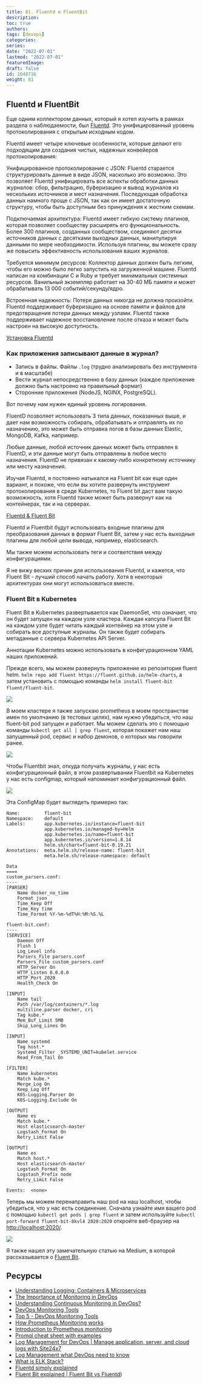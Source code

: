 ```yaml
---
title: 81. Fluentd и FluentBit
description: 
toc: true
authors:
tags: [devops]
categories:
series: 
date: "2022-07-01"
lastmod: "2022-07-01"
featuredImage:
draft: false
id: 1048716
weight: 81
---
```

## Fluentd и FluentBit

Еще одним коллектором данных, который я хотел изучить в рамках раздела о наблюдаемости, был [Fluentd](https://docs.fluentd.org/). Это унифицированный уровень протоколирования с открытым исходным кодом.

Fluentd имеет четыре ключевые особенности, которые делают его подходящим для создания чистых, надежных конвейеров протоколирования:

Унифицированное протоколирование с JSON: Fluentd старается структурировать данные в виде JSON, насколько это возможно. Это позволяет Fluentd унифицировать все аспекты обработки данных журналов: сбор, фильтрацию, буферизацию и вывод журналов из нескольких источников и мест назначения. Последующая обработка данных намного проще с JSON, так как он имеет достаточную структуру, чтобы быть доступным без принуждения к жестким схемам.

Подключаемая архитектура: Fluentd имеет гибкую систему плагинов, которая позволяет сообществу расширять его функциональность. Более 300 плагинов, созданных сообществом, соединяют десятки источников данных с десятками выходных данных, манипулируя данными по мере необходимости. Используя плагины, вы можете сразу же повысить эффективность использования ваших журналов.

Требуется минимум ресурсов: Коллектор данных должен быть легким, чтобы его можно было легко запустить на загруженной машине. Fluentd написан на комбинации C и Ruby и требует минимальных системных ресурсов. Ванильный экземпляр работает на 30-40 МБ памяти и может обрабатывать 13 000 событий/секунду/ядро.

Встроенная надежность: Потеря данных никогда не должна произойти. Fluentd поддерживает буферизацию на основе памяти и файлов для предотвращения потери данных между узлами. Fluentd также поддерживает надежное восстановление после отказа и может быть настроен на высокую доступность.

[Установка Fluentd](https://docs.fluentd.org/quickstart#step-1-installing-fluentd)

### Как приложения записывают данные в журнал?

- Запись в файлы. Файлы `.log` (трудно анализировать без инструмента и в масштабе)
- Вести журнал непосредственно в базу данных (каждое приложение должно быть настроено на правильный формат)
- Сторонние приложения (NodeJS, NGINX, PostgreSQL).

Вот почему нам нужен единый уровень логирования.

FluentD позволяет использовать 3 типа данных, показанных выше, и дает нам возможность собирать, обрабатывать и отправлять их по назначению, это может быть отправка логов в базы данных Elastic, MongoDB, Kafka, например.

Любые данные, любой источник данных может быть отправлен в FluentD, и эти данные могут быть отправлены в любое место назначения. FluentD не привязан к какому-либо конкретному источнику или месту назначения.

Изучая Fluentd, я постоянно натыкался на Fluent bit как еще один вариант, и похоже, что если вы хотите развернуть инструмент протоколирования в среде Kubernetes, то Fluent bit даст вам такую возможность, хотя Fluentd также может быть развернут как на контейнерах, так и на серверах.

[Fluentd & Fluent Bit](https://docs.fluentbit.io/manual/about/fluentd-and-fluent-bit)

Fluentd и Fluentbit будут использовать входные плагины для преобразования данных в формат Fluent Bit, затем у нас есть выходные плагины для любой цели вывода, например, elasticsearch.

Мы также можем использовать теги и соответствия между конфигурациями.

Я не вижу веских причин для использования Fluentd, и кажется, что Fluent Bit - лучший способ начать работу. Хотя в некоторых архитектурах они могут использоваться вместе.

### Fluent Bit в Kubernetes

Fluent Bit в Kubernetes развертывается как DaemonSet, что означает, что он будет запущен на каждом узле кластера. Каждая капсула Fluent Bit на каждом узле будет читать каждый контейнер на этом узле и собирать все доступные журналы. Он также будет собирать метаданные с сервера Kubernetes API Server.  

Аннотации Kubernetes можно использовать в конфигурационном YAML наших приложений.

Прежде всего, мы можем развернуть приложение из репозитория fluent helm. `helm repo add fluent https://fluent.github.io/helm-charts`, а затем установить с помощью команды `helm install fluent-bit fluent/fluent-bit`.

![](../images/Day81_Monitoring1.ru.png?v1)

В моем кластере я также запускаю prometheus в моем пространстве имен по умолчанию (в тестовых целях), нам нужно убедиться, что наш fluent-bit pod запущен и работает. Мы можем сделать это с помощью команды `kubectl get all | grep fluent`, которая покажет нам наш запущенный pod, сервис и набор демонов, о которых мы говорили ранее.

![](../images/Day81_Monitoring2.ru.png?v1)

Чтобы Fluentbit знал, откуда получать журналы, у нас есть конфигурационный файл, в этом развертывании Fluentbit на Kubernetes у нас есть configmap, который напоминает конфигурационный файл.

![](../images/Day81_Monitoring3.ru.png?v1)

Эта ConfigMap будет выглядеть примерно так:

```
Name:         fluent-bit
Namespace:    default
Labels:       app.kubernetes.io/instance=fluent-bit
              app.kubernetes.io/managed-by=Helm
              app.kubernetes.io/name=fluent-bit
              app.kubernetes.io/version=1.8.14
              helm.sh/chart=fluent-bit-0.19.21
Annotations:  meta.helm.sh/release-name: fluent-bit
              meta.helm.sh/release-namespace: default

Data
====
custom_parsers.conf:
----
[PARSER]
    Name docker_no_time
    Format json
    Time_Keep Off
    Time_Key time
    Time_Format %Y-%m-%dT%H:%M:%S.%L

fluent-bit.conf:
----
[SERVICE]
    Daemon Off
    Flush 1
    Log_Level info
    Parsers_File parsers.conf
    Parsers_File custom_parsers.conf
    HTTP_Server On
    HTTP_Listen 0.0.0.0
    HTTP_Port 2020
    Health_Check On

[INPUT]
    Name tail
    Path /var/log/containers/*.log
    multiline.parser docker, cri
    Tag kube.*
    Mem_Buf_Limit 5MB
    Skip_Long_Lines On

[INPUT]
    Name systemd
    Tag host.*
    Systemd_Filter _SYSTEMD_UNIT=kubelet.service
    Read_From_Tail On

[FILTER]
    Name kubernetes
    Match kube.*
    Merge_Log On
    Keep_Log Off
    K8S-Logging.Parser On
    K8S-Logging.Exclude On

[OUTPUT]
    Name es
    Match kube.*
    Host elasticsearch-master
    Logstash_Format On
    Retry_Limit False

[OUTPUT]
    Name es
    Match host.*
    Host elasticsearch-master
    Logstash_Format On
    Logstash_Prefix node
    Retry_Limit False

Events:  <none>
```

Теперь мы можем перенаправить наш pod на наш localhost, чтобы убедиться, что у нас есть соединение. Сначала узнайте имя вашего pod с помощью `kubectl get pods | grep fluent` и затем используйте `kubectl port-forward fluent-bit-8kvl4 2020:2020` откройте веб-браузер на <http://localhost:2020/>.

![](../images/Day81_Monitoring4.ru.png?v1)

Я также нашел эту замечательную статью на Medium, в которой рассказывается о [Fluent Bit](https://medium.com/kubernetes-tutorials/exporting-kubernetes-logs-to-elasticsearch-using-fluent-bit-758e8de606af).

## Ресурсы

- [Understanding Logging: Containers & Microservices](https://www.youtube.com/watch?v=MMVdkzeQ848)
- [The Importance of Monitoring in DevOps](https://www.devopsonline.co.uk/the-importance-of-monitoring-in-devops/)
- [Understanding Continuous Monitoring in DevOps?](https://medium.com/devopscurry/understanding-continuous-monitoring-in-devops-f6695b004e3b)
- [DevOps Monitoring Tools](https://www.youtube.com/watch?v=Zu53QQuYqJ0)
- [Top 5 - DevOps Monitoring Tools](https://www.youtube.com/watch?v=4t71iv_9t_4)
- [How Prometheus Monitoring works](https://www.youtube.com/watch?v=h4Sl21AKiDg)
- [Introduction to Prometheus monitoring](https://www.youtube.com/watch?v=5o37CGlNLr8)
- [Promql cheat sheet with examples](https://www.containiq.com/post/promql-cheat-sheet-with-examples)
- [Log Management for DevOps | Manage application, server, and cloud logs with Site24x7](https://www.youtube.com/watch?v=J0csO_Shsj0)
- [Log Management what DevOps need to know](https://devops.com/log-management-what-devops-teams-need-to-know/)
- [What is ELK Stack?](https://www.youtube.com/watch?v=4X0WLg05ASw)
- [Fluentd simply explained](https://www.youtube.com/watch?v=5ofsNyHZwWE&t=14s)
- [Fluent Bit explained | Fluent Bit vs Fluentd](https://www.youtube.com/watch?v=B2IS-XS-cc0))
